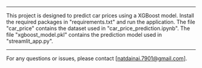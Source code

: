 
__________________________________________________________________________________________________________________
This project is designed to predict car prices using a XGBoost model. Install the required packages in "requirements.txt" and run the application.
	The file "car_price" contains the dataset used in "car_price_prediction.ipynb".
	The file "xgboost_model.pkl" contains the prediction model used in "streamlit_app.py".
__________________________________________________________________________________________________________________

For any questions or issues, please contact [natdainai.7901@gmail.com].
